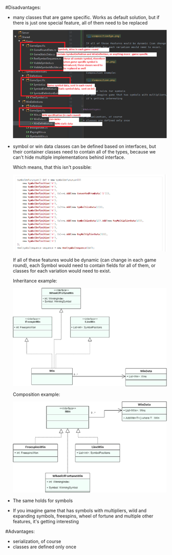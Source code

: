 #Disadvantages:

* many classes that are game specific. Works as default solution, but if there is just one special feature, all of them need to be replaced


  ![](project.png)


* symbol or win data classes can be defined based on interfaces, but their container classes need to contain all of the types,
  because we can't hide multiple implementations behind interface.
  
  Which means, that this isn't possible:
  
  ![](compositionSym.png)
  
  If all of these features would be dynamic (can change in each game round), each Symbol would need to contain fields for all of them,
  or classes for each variation would need to exist. 
  
  Inheritance example:
  
  ![](Inheritance.png)
  
  
  Composition example:
  
  ![](Composition.png)
  
  
* The same holds for symbols
* If you imagine game that has symbols with multipliers, wild and expanding symbols, freespins, wheel of fortune and multiple other features, 
  it's getting interesting 
  
  
#Advantages:

* serialization, of course
* classes are defined only once